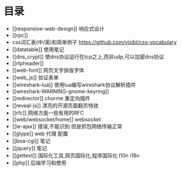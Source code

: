 # 目录
* [[responsive-web-design]] 响应式设计
* [[rpc]]
* css词汇表(中/英)和简单例子 https://github.com/yisibl/css-vocabulary
* [[datatable]] 使用笔记
* [[dns_crypt]] 使dns协议运行在tcp之上,而非udp,可以加密dns协议
* [[rtpheader]]
* [[web-font]] 网页文字排版字体
* [[web_js]] 验证表单
* [[wireshark-lua]] 使用lua编写wireshark协议解析插件
* [[wireshark-WARNING-gnome-keyring]]
* [[redirector]] chorme 重定向插件
* [[reveal-js]] 漂亮的开源页面翻页特效
* [[rfc]] 网络方面一些有用的RFC
* [[web/websocket/home]] websocket
* [[ie-ajax]] 错误,不能识别.但是抓包网络传输正常
* [[glype]] web 代理 配置
* [[boa-cgi]] 笔记
* [[jquery]] 笔记
* [[gettext]] 国际化工具,网页国际化,程序国际化 l10n i18n
* [[php]] 后端学习和使用
